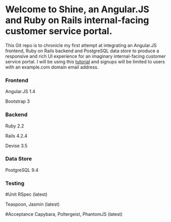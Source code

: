 # Welcome to Shine, an Angular.JS and Ruby on Rails internal-facing customer service portal.
This Git repo is to chronicle my first attempt at integrating an Angular.JS frontend, Ruby on Rails backend and PostgreSQL data store to produce a responsive and rich UI experience for an imaginary internal-facing customer service portal. I will be using this [tutorial](https://pragprog.com/book/dcbang/rails-angular-postgres-and-bootstrap) and signups will be limited to users with an example.com domain email address.


### Frontend 
Angular.JS    1.4

Bootstrap     3

### Backend
Ruby          2.2

Rails         4.2.4

Devise        3.5

### Data Store
PostgreSQL    9.4

### Testing
#Unit
RSpec (latest)

Teaspoon, Jasmin (latest)

#Acceptance
Capybara, Poltergeist, PhantomJS (latest)

